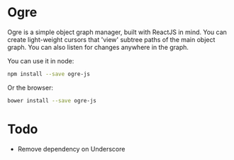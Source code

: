 # Ogre

Ogre is a simple object graph manager, built with ReactJS in mind. You can create light-weight cursors that 'view' subtree paths of the main object graph. You can also listen for changes anywhere in the graph.

You can use it in node:

```bash
npm install --save ogre-js
```

Or the browser:

```bash
bower install --save ogre-js
```

# Todo

- Remove dependency on Underscore

